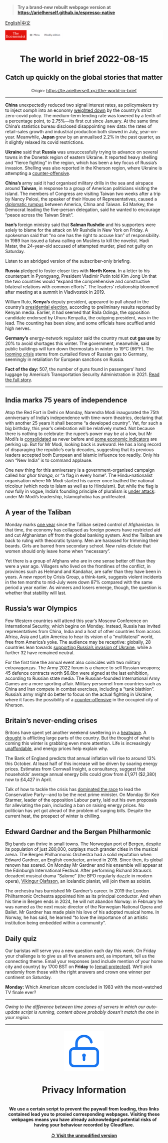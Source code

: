 > **Try a brand-new rebuilt webpage version at https://arielherself.github.io/espresso-native**

[English](https://github.com/arielherself/espresso/blob/main/README.md)|[中文](https://github-com.translate.goog/arielherself/espresso/blob/main/README.md?_x_tr_sl=en&_x_tr_tl=zh-CN&_x_tr_hl=zh-CN&_x_tr_pto=wapp)



![The Economist](menubar.png)

# <p align="center">The world in brief 2022-08-15</p>

## <p align="center">Catch up quickly on the global stories that matter</p>

<p align="center">Origin: <a href="https://te.arielherself.xyz/the-world-in-brief">https://te.arielherself.xyz/the-world-in-brief</a><hr>

<strong>China</strong> unexpectedly reduced two signal interest rates, as policymakers try to inject oomph into an economy [weighted down](https://te.arielherself.xyz/leaders/2022/05/26/how-xi-jinping-is-damaging-chinas-economy) by the country’s strict zero-covid policy. The medium-term lending rate was lowered by a tenth of a percentage point, to 2.75%—its first cut since January. At the same time China’s statistics bureau disclosed disappointing new data: the rates of retail-sales growth and industrial production both slowed in July, year-on-year. Meanwhile, <strong>Japan </strong>grew by an annualised 2.2% in the past quarter, as it slightly relaxed its covid restrictions.

<strong>Ukraine</strong> said that <strong>Russia</strong> was unsuccessfully trying to advance on several towns in the Donetsk region of eastern Ukraine. It reported heavy shelling and “fierce fighting” in the region, which has been a key focus of Russia’s invasion. Shelling was also reported in the Kherson region, where Ukraine is attempting a [counter-offensive](https://te.arielherself.xyz/europe/2022/08/14/a-ukrainian-counter-offensive-in-kherson-faces-steep-odds).

<strong>China’s </strong>army said it had organised military drills in the sea and airspace around <strong>Taiwan</strong>, in response to a group of American politicians visiting the island. The members of Congress are visiting Taiwan two weeks after a trip by Nancy Pelosi, the speaker of their House of Representatives, caused a [diplomatic rumpus](https://te.arielherself.xyz/china/2022/08/11/how-the-crisis-over-taiwan-will-change-us-china-relations) between America, China and Taiwan. Ed Markey, the Democrat leading the five-person delegation, said he wanted to encourage “peace across the Taiwan Strait”.

<strong>Iran’s </strong>foreign ministry said that <strong>Salman Rushdie</strong> and his supporters were solely to blame for the attack on Mr Rushdie in New York on Friday. A spokesman said that “no one has the right to accuse Iran” of responsibility. In 1989 Iran issued a fatwa calling on Muslims to kill the novelist. Hadi Matar, the 24-year-old accused of attempted murder, pled not guilty on Saturday.

Listen to an abridged version of the subscriber-only briefing.

<strong>Russia</strong> pledged to foster closer ties with <strong>North Korea</strong>. In a letter to his counterpart in Pyongyang, President Vladimir Putin told Kim Jong Un that the two countries would “expand the comprehensive and constructive bilateral relations with common efforts”. The leaders’ relationship bloomed after meeting at a summit in Vladivostok in 2019.

William Ruto, <strong>Kenya’s </strong>deputy president, appeared to pull ahead in the country’s [presidential election](https://te.arielherself.xyz/middle-east-and-africa/2022/08/11/why-kenyas-election-is-going-down-to-the-wire), according to preliminary results reported by Kenyan media. Earlier, it had seemed that Raila Odinga, the opposition candidate endorsed by Uhuru Kenyatta, the outgoing president, was in the lead. The counting has been slow, and some officials have scuffled amid high nerves.

<strong>Germany’s</strong> energy-network regulator said the country must <strong>cut gas use</strong> by 20% to avoid shortages this winter. The government, meanwhile, said public buildings will turn down thermostats in winter to 19°C (66°F). The [looming crisis](https://te.arielherself.xyz/europe/2022/07/11/europe-is-preparing-for-russian-gas-to-be-cut-off-this-winter) stems from curtailed flows of Russian gas to Germany, seemingly in retaliation for European sanctions on Russia.

<strong>Fact of the day:</strong> 507, the number of guns found in passengers’ hand luggage by America’s Transportation Security Administration in 2021. [Read the full story](https://te.arielherself.xyz/united-states/2022/08/11/more-americans-are-trying-to-take-their-weapons-on-planes).

----------

## India marks 75 years of independence

Atop the Red Fort in Delhi on Monday, Narendra Modi inaugurated the 75th anniversary of India’s independence with time-worn theatrics, declaring that with another 25 years it shall become “a developed country”. Yet, for such a big birthday, this year’s celebration will be relatively muted. Not because there is nothing to celebrate: the rupee’s power may be at a low, but Mr Modi’s is [consolidated](https://te.arielherself.xyz/asia/2022/07/07/indias-ruling-party-wins-control-of-its-richest-state) as never before and [some economic indicators](https://te.arielherself.xyz/leaders/2022/05/13/the-indian-economy-is-being-rewired-the-opportunity-is-immense) are perking up. But for Mr Modi, looking back is awkward. He has a long record of disparaging the republic’s early decades, suggesting that its previous leaders accepted both European and Islamic influence too readily. Only his own “New India” is to command applause.

One new thing for this anniversary is a government-organised campaign called <em>har ghar tiranga</em>, or “a flag in every home”. The Hindu-nationalist organisation where Mr Modi started his career once loathed the national tricolour (which nods to Islam as well as to Hinduism). But while the flag is now fully in vogue, India’s founding principle of pluralism is [under attack](https://te.arielherself.xyz/asia/2022/05/14/how-narendra-modi-is-remaking-india-into-a-hindu-state): under Mr Modi’s leadership, Islamophobia has proliferated.

## A year of the Taliban

Monday marks [one year](https://te.arielherself.xyz/asia/2022/08/11/afghanistan-is-poorer-and-hungrier-than-a-year-ago) since the Taliban seized control of Afghanistan. In that time, the economy has collapsed as foreign powers have restricted aid and cut Afghanistan off from the global banking system. And the Taliban are back to ruling with theocratic tyranny. Men are harassed for trimming their beards. Girls are barred from secondary school. New rules dictate that women should only leave home when “necessary”.

Yet there is a group of Afghans who are in one sense better off than they were a year ago. Villagers who lived on the frontlines of the conflict, in provinces such as Helmand and Kandahar, are safer than they have been in years. A new report by Crisis Group, a think-tank, suggests violent incidents in the ten months to mid-July were down 87% compared with the same period a year earlier. As winners and losers emerge, though, the question is whether that stability will last.

## Russia’s war Olympics

Few Western countries will attend this year’s Moscow Conference on International Security, which begins on Monday. Instead, Russia has invited representatives from China, India and a host of other countries from across Africa, Asia and Latin America to hear its vision of a “multilateral” world, free from America’s yoke. The audience may be receptive: globally, 28 countries lean towards [supporting Russia’s invasion of Ukraine](https://te.arielherself.xyz/graphic-detail/2022/04/04/who-are-russias-supporters), while a further 32 have remained neutral.

For the first time the annual event also coincides with two military extravaganzas. The Army 2022 forum is a chance to sell Russian weapons; 45 defence contracts worth $6.8bn were signed at the last exhibition, according to Russian state media. The Russian-founded International Army Games are a more sporting affair. Military personnel from countries such as China and Iran compete in combat exercises, including a “tank biathlon”. Russia’s army might do better to focus on the actual fighting in Ukraine, where it faces the possibility of a [counter-offensive](https://te.arielherself.xyz/europe/2022/08/14/a-ukrainian-counter-offensive-in-kherson-faces-steep-odds) in the occupied city of Kherson.

## Britain’s never-ending crises

Britons have spent yet another weekend sweltering in a [heatwave](https://te.arielherself.xyz/graphic-detail/2022/08/09/julys-heatwave-may-have-killed-thousands-of-britons). A [drought](https://te.arielherself.xyz/britain/2022/08/12/british-farmers-face-up-to-the-prospect-of-drought) is afflicting large parts of the country. But the thought of what is coming this winter is grabbing even more attention. Life is increasingly [unaffordable](https://te.arielherself.xyz/britain/2022/08/11/britains-economy-is-taking-a-drubbing), and energy prices help explain why.

The Bank of England predicts that annual inflation will rise to around 13% this October. At least half of this increase will be driven by soaring energy prices. Estimates from Cornwall Insight, a consultancy, suggest that households’ average annual energy bills could grow from £1,971 ($2,380) now to £4,427 in April.

Talk of how to tackle the crisis has [dominated the race](https://te.arielherself.xyz/britain/2022/07/21/the-choice-between-rishi-sunak-and-liz-truss) to lead the Conservative Party—and to be the next prime minister. On Monday Sir Keir Starmer, leader of the opposition Labour party, laid out his own proposals for alleviating the pain, including a ban on raising energy prices. No politician has yet got ahead of the problem of surging bills. Despite the current heat, the prospect of winter is chilling.

## Edward Gardner and the Bergen Philharmonic

Big bands can thrive in small towns. The Norwegian port of Bergen, despite its population of just 280,000, outplays much grander cities in the musical arena. The Bergen Philharmonic Orchestra had a solid reputation when Edward Gardner, an English conductor, arrived in 2015. Since then, its global renown has soared. On Monday Mr Gardner and his ensemble will appear at the Edinburgh International Festival. After performing Richard Strauss’s decadent musical drama “Salome” (the BPO regularly dazzle in modern opera), [Vikingur Olafsson](https://te.arielherself.xyz/prospero/2020/06/16/vikingur-olafsson-is-revitalising-classical-music), an Icelandic pianist, will join them as soloist.

The orchestra has burnished Mr Gardner’s career. In 2019 the London Philharmonic Orchestra appointed him as its principal conductor. And when his time in Bergen ends in 2024, he will not abandon Norway: in February he was named as the next music director of the Norwegian National Opera and Ballet. Mr Gardner has made plain his love of his adopted musical home. In Norway, he has said, he learned “to love the importance of an artistic institution being embedded within a community”. 

## Daily quiz

Our baristas will serve you a new question each day this week. On Friday your challenge is to give us all five answers and, as important, tell us the connecting theme. Email your responses (and include mention of your home city and country) by 1700 BST on <strong>Friday</strong> to [<span class="__cf_email__" data-cfemail="6d3c180417281e1d1f081e1e022d080e02030200041e19430e0200">[email&#160;protected]</span>](https://mail.google.com/mail/?view=cm&amp;fs=1&amp;tf=1&amp;to=QuizEspresso@te.arielherself.xyz). We’ll pick randomly from those with the right answers and crown one winner per continent on Saturday.

<strong>Monday:</strong> Which American sitcom concluded in 1983 with the most-watched TV finale ever?

----------

*Owing to the difference between time zones of servers in which our auto-update script is running, content above probably doesn't match the one in your region.*

|<br><div align="center"><img src="unlock.png" /><h1>Privacy Information</h1></div></br>We use a certain script to prevent the paywall from loading, thus links contained lead you to proxied corresponding webpages. Visiting these webpages means you have already acknowledged potential risks of having your behaviour recorded by Cloudflare.<br><br>[&#x21BA; Visit the unmodified version](README.raw.md)<br><br>|
|-----|
